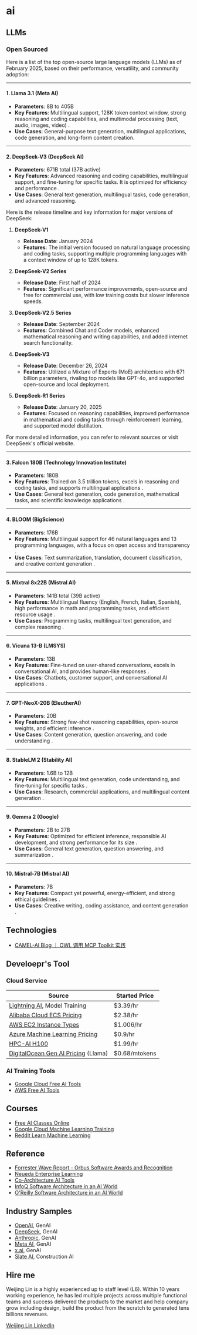 # ai

## LLMs

### Open Sourced

Here is a list of the top open-source large language models (LLMs) as of February 2025, based on their performance, versatility, and community adoption:

---

#### 1. **Llama 3.1 (Meta AI)**

- **Parameters**: 8B to 405B
- **Key Features**: Multilingual support, 128K token context window, strong reasoning and coding capabilities, and multimodal processing (text, audio, images, video) .
- **Use Cases**: General-purpose text generation, multilingual applications, code generation, and long-form content creation.

---

#### 2. **DeepSeek-V3 (DeepSeek AI)**

- **Parameters**: 671B total (37B active)
- **Key Features**: Advanced reasoning and coding capabilities, multilingual support, and fine-tuning for specific tasks. It is optimized for efficiency and performance .
- **Use Cases**: General text generation, multilingual tasks, code generation, and advanced reasoning.

Here is the release timeline and key information for major versions of DeepSeek:

1. **DeepSeek-V1**

   - **Release Date**: January 2024
   - **Features**: The initial version focused on natural language processing and coding tasks, supporting multiple programming languages with a context window of up to 128K tokens.

2. **DeepSeek-V2 Series**

   - **Release Date**: First half of 2024
   - **Features**: Significant performance improvements, open-source and free for commercial use, with low training costs but slower inference speeds.

3. **DeepSeek-V2.5 Series**

   - **Release Date**: September 2024
   - **Features**: Combined Chat and Coder models, enhanced mathematical reasoning and writing capabilities, and added internet search functionality.

4. **DeepSeek-V3**

   - **Release Date**: December 26, 2024
   - **Features**: Utilized a Mixture of Experts (MoE) architecture with 671 billion parameters, rivaling top models like GPT-4o, and supported open-source and local deployment.

5. **DeepSeek-R1 Series**
   - **Release Date**: January 20, 2025
   - **Features**: Focused on reasoning capabilities, improved performance in mathematical and coding tasks through reinforcement learning, and supported model distillation.

For more detailed information, you can refer to relevant sources or visit DeepSeek's official website.

---

#### 3. **Falcon 180B (Technology Innovation Institute)**

- **Parameters**: 180B
- **Key Features**: Trained on 3.5 trillion tokens, excels in reasoning and coding tasks, and supports multilingual applications .
- **Use Cases**: General text generation, code generation, mathematical tasks, and scientific knowledge applications .

---

#### 4. **BLOOM (BigScience)**

- **Parameters**: 176B
- **Key Features**: Multilingual support for 46 natural languages and 13 programming languages, with a focus on open access and transparency .
- **Use Cases**: Text summarization, translation, document classification, and creative content generation .

---

#### 5. **Mixtral 8x22B (Mistral AI)**

- **Parameters**: 141B total (39B active)
- **Key Features**: Multilingual fluency (English, French, Italian, Spanish), high performance in math and programming tasks, and efficient resource usage .
- **Use Cases**: Programming tasks, multilingual text generation, and complex reasoning .

---

#### 6. **Vicuna 13-B (LMSYS)**

- **Parameters**: 13B
- **Key Features**: Fine-tuned on user-shared conversations, excels in conversational AI, and provides human-like responses .
- **Use Cases**: Chatbots, customer support, and conversational AI applications .

---

#### 7. **GPT-NeoX-20B (EleutherAI)**

- **Parameters**: 20B
- **Key Features**: Strong few-shot reasoning capabilities, open-source weights, and efficient inference .
- **Use Cases**: Content generation, question answering, and code understanding .

---

#### 8. **StableLM 2 (Stability AI)**

- **Parameters**: 1.6B to 12B
- **Key Features**: Multilingual text generation, code understanding, and fine-tuning for specific tasks .
- **Use Cases**: Research, commercial applications, and multilingual content generation .

---

#### 9. **Gemma 2 (Google)**

- **Parameters**: 2B to 27B
- **Key Features**: Optimized for efficient inference, responsible AI development, and strong performance for its size .
- **Use Cases**: General text generation, question answering, and summarization .

---

#### 10. **Mistral-7B (Mistral AI)**

- **Parameters**: 7B
- **Key Features**: Compact yet powerful, energy-efficient, and strong ethical guidelines .
- **Use Cases**: Creative writing, coding assistance, and content generation .

## Technologies

- [CAMEL-AI Blog ｜ OWL 调用 MCP Toolkit 实践](https://mp.weixin.qq.com/s/i6tbSc5fspkV9qxFotZEKw)

## Develoepr's Tool

### Cloud Service

| Source                                                                                                | Started Price |
| ----------------------------------------------------------------------------------------------------- | ------------- |
| [Lightning AI](https://lightning.ai/), Model Training                                                 | $3.39/hr      |
| [Alibaba Cloud ECS Pricing](https://www.alibabacloud.com/en/product/ecs-pricing-list)                 | $2.38/hr      |
| [AWS EC2 Instance Types](https://aws.amazon.com/ec2/instance-types/g5/)                               | $1.006/hr     |
| [Azure Machine Learning Pricing](https://azure.microsoft.com/en-us/pricing/details/machine-learning/) | $0.9/hr       |
| [HPC-AI H100](https://hpc-ai.com/)                                                                    | $1.99/hr      |
| [DigitalOcean Gen AI Pricing](https://www.digitalocean.com/pricing/gen-ai) (Llama)                    | $0.68/mtokens |

### AI Training Tools

- [Google Cloud Free AI Tools](https://cloud.google.com/use-cases/free-ai-tools)
- [AWS Free AI Tools](https://aws.amazon.com/free/ai/)

## Courses

- [Free AI Classes Online](https://fortune.com/education/articles/free-ai-classes-you-can-take-online/)
- [Google Cloud Machine Learning Training](https://cloud.google.com/learn/training/machinelearning-ai)
- [Reddit Learn Machine Learning](https://www.reddit.com/r/learnmachinelearning/comments/1czsras/what_are_the_best_free_online_ml_courses/)

## Reference

- [Forrester Wave Report - Orbus Software Awards and Recognition](https://www.orbussoftware.com/product/why-orbus/awards-and-recognition/forrester-wave-report-download)
- [Neueda Enterprise Learning](https://neueda.com/enterprise-learning/resources/blogs/ai-in-software-architecture/)
- [Co-Architecture AI Tools](https://site.co-architecture.com/artificial-intelligence-ai/top-14-ai-tools-for-architects-and-designers/)
- [InfoQ Software Architecture in an AI World](https://www.infoq.com/articles/architectural-intelligence/)
- [O'Reilly Software Architecture in an AI World](https://www.oreilly.com/radar/software-architecture-in-an-ai-world/)

## Industry Samples

- [OpenAI](https://openai.com/), GenAI
- [DeepSeek](https://www.deepseek.com/), GenAI
- [Anthropic](https://www.anthropic.com/), GenAI
- [Meta AI](https://www.meta.ai/), GenAI
- [x.ai](https://x.ai/), GenAI
- [Slate AI](https://slate.ai/), Construction AI

## Hire me

Weijing Lin is a highly experienced up to staff level (L6). Within 10 years working experience,
he has led multiple projects across multiple functional teams and success delivered the products
to the market and help company grow including design, build the product from the scratch to
generated tens billions revenues.

[Weijing Lin LinkedIn](https://www.linkedin.com/in/weijingjaylin/)
